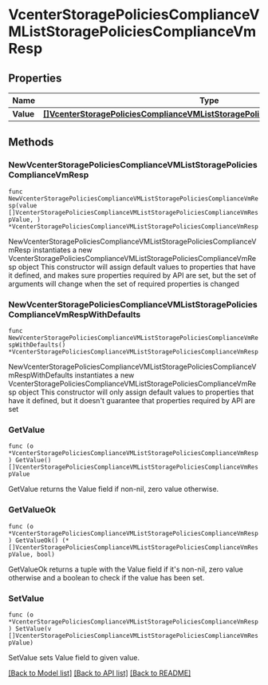 # VcenterStoragePoliciesComplianceVMListStoragePoliciesComplianceVmResp

## Properties

Name | Type | Description | Notes
------------ | ------------- | ------------- | -------------
**Value** | [**[]VcenterStoragePoliciesComplianceVMListStoragePoliciesComplianceVmRespValue**](VcenterStoragePoliciesComplianceVMListStoragePoliciesComplianceVmRespValue.md) |  | 

## Methods

### NewVcenterStoragePoliciesComplianceVMListStoragePoliciesComplianceVmResp

`func NewVcenterStoragePoliciesComplianceVMListStoragePoliciesComplianceVmResp(value []VcenterStoragePoliciesComplianceVMListStoragePoliciesComplianceVmRespValue, ) *VcenterStoragePoliciesComplianceVMListStoragePoliciesComplianceVmResp`

NewVcenterStoragePoliciesComplianceVMListStoragePoliciesComplianceVmResp instantiates a new VcenterStoragePoliciesComplianceVMListStoragePoliciesComplianceVmResp object
This constructor will assign default values to properties that have it defined,
and makes sure properties required by API are set, but the set of arguments
will change when the set of required properties is changed

### NewVcenterStoragePoliciesComplianceVMListStoragePoliciesComplianceVmRespWithDefaults

`func NewVcenterStoragePoliciesComplianceVMListStoragePoliciesComplianceVmRespWithDefaults() *VcenterStoragePoliciesComplianceVMListStoragePoliciesComplianceVmResp`

NewVcenterStoragePoliciesComplianceVMListStoragePoliciesComplianceVmRespWithDefaults instantiates a new VcenterStoragePoliciesComplianceVMListStoragePoliciesComplianceVmResp object
This constructor will only assign default values to properties that have it defined,
but it doesn't guarantee that properties required by API are set

### GetValue

`func (o *VcenterStoragePoliciesComplianceVMListStoragePoliciesComplianceVmResp) GetValue() []VcenterStoragePoliciesComplianceVMListStoragePoliciesComplianceVmRespValue`

GetValue returns the Value field if non-nil, zero value otherwise.

### GetValueOk

`func (o *VcenterStoragePoliciesComplianceVMListStoragePoliciesComplianceVmResp) GetValueOk() (*[]VcenterStoragePoliciesComplianceVMListStoragePoliciesComplianceVmRespValue, bool)`

GetValueOk returns a tuple with the Value field if it's non-nil, zero value otherwise
and a boolean to check if the value has been set.

### SetValue

`func (o *VcenterStoragePoliciesComplianceVMListStoragePoliciesComplianceVmResp) SetValue(v []VcenterStoragePoliciesComplianceVMListStoragePoliciesComplianceVmRespValue)`

SetValue sets Value field to given value.



[[Back to Model list]](../README.md#documentation-for-models) [[Back to API list]](../README.md#documentation-for-api-endpoints) [[Back to README]](../README.md)


